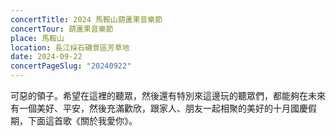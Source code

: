 ```yaml
---
concertTitle: 2024 馬鞍山葫蘆果音樂節
concertTour: 葫蘆果音樂節
place: 馬鞍山
location: 長江採石磯景區芳草地
date: 2024-09-22
concertPageSlug: "20240922"
---
```

可惡的領子。希望在這裡的聽眾，然後還有特別來這邊玩的聽眾們，都能夠在未來有一個美好、平安，然後充滿歡欣，跟家人、朋友一起相聚的美好的十月國慶假期，下面這首歌《關於我愛你》。